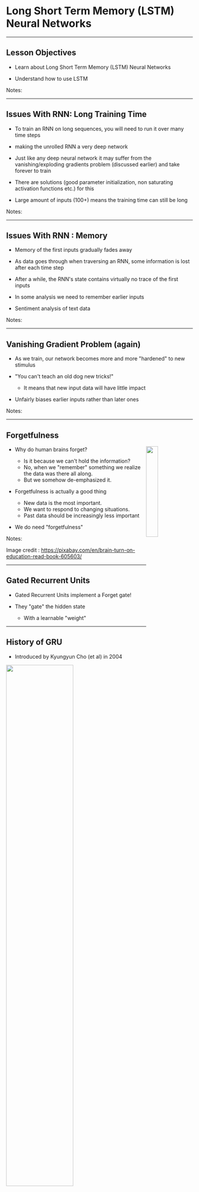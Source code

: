 # Long Short Term Memory (LSTM) Neural Networks

---

## Lesson Objectives

 * Learn about Long Short Term Memory (LSTM) Neural Networks

 * Understand how to use LSTM


Notes:


---

## Issues With RNN: Long Training Time

 * To train an RNN on long sequences, you will need to run it over many time steps

 * making the unrolled RNN a very deep network

 * Just like any deep neural network it may suffer from the vanishing/exploding gradients problem (discussed earlier) and take forever to train

 * There are solutions (good parameter initialization, non saturating activation functions etc.) for this

 * Large amount of inputs (100+) means the training time can still be long

Notes:

---

## Issues With RNN : Memory

 * Memory of the first inputs gradually fades away

 * As data goes through when traversing an RNN, some information is lost after each time step

 * After a while, the RNN's state contains virtually no trace of the first inputs

 * In some analysis we need to remember earlier inputs

 * Sentiment analysis of text data

Notes:


---

## Vanishing Gradient Problem (again)

 *  As we train, our network becomes more and more "hardened" to new stimulus

 *  "You can't teach an old dog new tricks!"

     -  It means that new input data will have little impact

 *  Unfairly biases earlier inputs rather than later ones

Notes:


---

## Forgetfulness

<img src="../../assets/images/deep-learning/3rd-party/Long-Short-Term-Memory-LSTM-Neural-Networks-Forgetfulness-0.png" style="width:25%;float:right;"/><!-- {"left" : 6.61, "top" : 1.28, "height" : 2.33, "width" : 3.3} -->

 *  Why do human brains forget?

     -  Is it because we can't hold the information?
     -  No, when we "remember" something we realize the data was there all along.
     -  But we somehow de-emphasized it.

 *  Forgetfulness is actually a good thing

     -  New data is the most important.
     -  We want to respond to changing situations.
     -  Past data should be increasingly less important

 *  We do need "forgetfulness"




Notes:

Image credit : https://pixabay.com/en/brain-turn-on-education-read-book-605603/


---

## Gated Recurrent Units

 * Gated Recurrent Units implement a Forget gate!

 * They "gate" the hidden state
   - With a learnable "weight"


---

## History of GRU

 * Introduced by Kyungyun Cho (et al) in 2004

<img src="../../assets/images/deep-learning/3rd-party/GRU_whitepaper.png" style="width:60%;"/> <!-- {"left" : 1.07, "top" : 2.3, "height" : 5.72, "width" : 8.11} -->


Notes:

https://arxiv.org/pdf/1406.1078v3.pdf

---

## GRU

<img src="../../assets/images/deep-learning/3rd-party/GRU-wikipedia.png" style="width:80%;"/><!-- {"left" : 1.29, "top" : 2.11, "height" : 5.42, "width" : 7.68} -->

Notes:

https://en.wikipedia.org/wiki/Gated_recurrent_unit#/media/File:Gated_Recurrent_Unit,_type_3.svg


---

## Limitations of GRUs

 * GRUs help fix the vanishing gradient problem by "gating" the "hidden state"

 * However, GRUs cannot diffentiate between short-term and long-term memory.

 * They have *one* hidden state.

 * This makes them perfect for shorter sequences.

 * However, longer sequences have the same problem as basic RNNs

   - Don't handle either short-term OR long-term state very well.

---

## Long-term versus Short-term Memory

* Human Brains have two types of memory: short and long term
* Short-term memory holds data in the immediate context
     -  Around 30 seconds or so
     -  After this, data is erased
* Long-term Memory is indefinite
     -  Data can be accessed if a path to the memory is found
     -  Older data, however, may be " **forgotten**  ", the path is not found.

<img src="../../assets/images/deep-learning/which-parts-of-the-brain-affect-memory.png" style="width:50%;"/><!-- {"left" : 1.97, "top" : 5.09, "height" : 2.71, "width" : 6.31} -->


Notes:


---

## LSTM Networks

 * LSTM networks are the most commonly used variation of Recurrent Neural Networks (RNN)

 * The Long Short-Term Memory (LSTM) cell was proposed in 1997 by Sepp Hochreiter and Jürgen Schmidhuber (Link to paper)

 * It was gradually improved over the years by several researchers, such as Alex Graves, Haşim Sak,4 Wojciech Zaremba

 * If we consider the LSTM cell as a black box, it can be used very much like a basic cell, except it will perform much better; training will converge faster and it will detect long-term dependencies in the data


Notes:

1997 paper : https://goo.gl/j39AGv

https://www.safaribooksonline.com/library/view/Neural+networks+and+deep+learning/9781492037354/ch04.html#idm139624956730336


---

## LSTM Applications

 * LSTM offers
   * Better update equations
   * Better backpropagation

 * LSTM applications
   * Generating sentences (e.g., character-level language models)
   * Classifying time-series
   * Speech recognition
   * Handwriting recognition

Notes:


---

## LSTM Applications : Image / Video Captioning

<img src="../../assets/images/deep-learning/Long-Short-Term-Memory-LSTM-Neural-Networks-LSTM-Applications-Image-Video-Captioning-0.png" style="width:70%;" /> <!-- {"left" : 0.81, "top" : 2.7, "height" : 3.67, "width" : 8.64} -->


Notes:

LM2Text Paper : https://github.com/handong1587/handong1587.github.io/blob/master/_posts/deep_learning/2015-10-09-captioning.md


---

## LSTM: Long-Short-Term Memory

 *  LSTM contains a long-term memory, a "forget gate" and a short-term memory

<img src="../../assets/images/deep-learning/LSTM-2.png" style="width:80%;" /> <!-- {"left" : 1.02, "top" : 3.02, "height" : 3.61, "width" : 8.21} -->


Notes:


---

## Components of the LSTM

 *  Input Gate

 *  Output Gate

 *  Forget Gate

 *  Self-Recurrent Connection (memory)


<img src="../../assets/images/deep-learning/LSTM-2.png" style="width:60%;"/> <!-- {"left" : 1.02, "top" : 3.78, "height" : 3.61, "width" : 8.21} -->


Notes:


---

## LSTM Architecture

<img src="../../assets/images/deep-learning/LSTM-3.png" style="width:90%;" /><!-- {"left" : 0.29, "top" : 2.55, "height" : 3.97, "width" : 9.68} -->



Notes:



---

## Input Gate

 * The Input Gate contains the new information

 * LSTM input can either be user input (training data) or output of the last LSTM layer.

<img src="../../assets/images/deep-learning/LSTM-2.png" style="width:60%;" /> <!-- {"left" : 1.02, "top" : 3.02, "height" : 3.61, "width" : 8.21} -->


Notes:


---

## Output Gate

 * The Output gate is sent on to the next layer

     - Possibly another LSTM layer

     - Possibly an FC layer

 * The memory cell value can be read as well.


<img src="../../assets/images/deep-learning/LSTM-2.png" style="width:60%;" /> <!-- {"left" : 1.02, "top" : 3.56, "height" : 3.61, "width" : 8.21} -->


Notes:



---

## Forget gate

 *  The forget gate is an example of *negative*  feedback

 *  It tends to reduce the value of the neuron

 *  Negative feedback is very commonly used in many contexts

     -  Creates stability

     -  Prevents vanishing gradient.

<img src="../../assets/images/deep-learning/LSTM-2.png" style="width:60%;" /> <!-- {"left" : 1.02, "top" : 3.81, "height" : 3.61, "width" : 8.21} -->


Notes:


---

## Self-Recurrence

 *  Self Recurrence is the *memory*  part of LSTM

 *  It means that the current value will be stored

 *  However, the forget gate will cause the current memory to *decay*

     -  unless reinforced by the input gate.

<img src="../../assets/images/deep-learning/LSTM-2.png" style="width:60%;" /> <!-- {"left" : 1.02, "top" : 4, "height" : 3.61, "width" : 8.21} -->

Notes:


---

## Peepholes

 * One popular LSTM variant, introduced by Gers & Schmidhuber (2000), is adding "peephole connections."

 *  allow the current *state*  of the cell to be considered at the input

 *  Otherwise current state cannot be directly compared with the gated input.


Notes:

Link to paper : ftp://ftp.idsia.ch/pub/juergen/TimeCount-IJCNN2000.pdf

Good intro to LSTM : https://colah.github.io/posts/2015-08-Understanding-LSTMs/


---

## Activation Functions

 * Generally  **sigmoid**  or  **tanh**  (rather than ReLU as in CNN)
   - Actually *both* are usually used.

 * Previous State is applied with sigmoid

 * Default activation is tanh.

![](../../assets/images/deep-learning/activation-sigmoid-vs-tanh.png) <!-- {"left" : 0.64, "top" : 3.62, "height" : 3.34, "width" : 8.97} -->


Notes:


---

## Predicting Time Series data

<img src="../../assets/images/deep-learning/time-series-stocks.png" style="width:40%;float:right;"/> <!-- {"left" : 5.59, "top" : 1.08, "height" : 2.35, "width" : 4.42} -->
 *  How do we predict time-series data?

 *  We can view the SP500 index a series of timestamps and data

     -  2018-01-01 5:00pm  1200

     -  2018-01-02 5:00pm  1210

 *  So what's the *next*  day of S&P500 data?

     -  and the next, and so on?

 *  Is this a Classification problem or Regression?


Notes:



---

## SP500 Example

 *  We are going to use a network something like this:

     -  Input Layer (1 input)

     -  2 LSTM Layers

     -  Fully Connected Layer

     -  Output Layer with Linear Activation (1 output)

<img src="../../assets/images/deep-learning/SP500.png" style="width:80%;" /> <!-- {"left" : 0.39, "top" : 3.93, "height" : 1.02, "width" : 9.48} -->

Notes:


---

## Memory Cells

 *  We have 2 LSTM Layers:

     -  One has 50 cells

     -  The next has 100 cells

 *  How long a sequence can we *remember*  ?

     -  The network is limited in how far into the future it can predict.

     -  Sequences of 50 are good.

 *  We will *train*  with sequences of 50

 *  Then we will predict with sequences of 50

     -  and predict the next 50 values after.

Notes:


---

## Training Sequences

<img src="../../assets/images/deep-learning/input-sequence.png" style="width:40%;float:right;"/><!-- {"left" : 5.14, "top" : 2.16, "height" : 4.75, "width" : 4.84} -->

 *  We are training with sequences of 50 prices of SP500.

     -  50 prices
     -  No need for timestamps

 *  We then have a label of size 1 which is the 51st price in the sequence.
 *  We then make a new training sequence.



Notes:



---

## Feeding the Sequence

<img src="../../assets/images/deep-learning/Prediction.png" style="width:80%;" /> <!-- {"left" : 0.31, "top" : 2.38, "height" : 4.3, "width" : 9.63} -->



Notes:



---

## Prediction

 *  Each Sequence is "fed" sequentially into the neural net (only 1 input)

 *  Each LSTM cell is connected sequentially with the next in a given layer

     -  Layer 1: 50 cells

     -  Layer 2: 100 cells

 * We also predict with sequences of 50

 *  We sequentially go through with 50 prices, then predict another 50.

 *  We then compare the 50 predicted with the actual data.

Notes:


---

## Testing the Model

 *  We evaluate the model with the prediction

 *  Comparing predicted sequences with actual helps us to evaluate the model

 *  We can't just see if predicted and actual are the same.

 *  We have to take a window in time.

<img src="../../assets/images/deep-learning/testing-the-model.png" style="width:40%;"/> <!-- {"left" : 2.7, "top" : 3.88, "height" : 4.25, "width" : 4.84} -->

Notes:



---

## Our Results?

<img src="../../assets/images/deep-learning/3rd-party/Upward-trend.png" style="width:15%;float:right;"/> <!-- {"left" : 7.53, "top" : 1.44, "height" : 2.28, "width" : 2.3} -->

 *  Does our model predict the future?

     -  When the market crashes, does our model predict a downward movement?

     -  When the market spikes, does our model predict an upward movement?

 *  The model is more "general"

     -  Is the market tracking upward?

     -  Is it tracking downward?

     -  Is it flat?

 *  Warning: Don't try this at home with real money!

     -  Real financial models will be far more complex.


Notes:



---

## Lab: LSTM S&P 500 stock prediction

 *  **Overview:**

    - Implement LSTM based sequence detection.We will build sequences of 50, and then predict outcomes of 50.

 *  **Runtime:**

    - 30-45 minutes

 *  **Instructions:**

    - Follow the lab steps in the lab guide



Notes:


---

## LSTMs and natural language

 *  NLP is also treated as a sequence.

 *  Each word is treated as a item in sequence.

 *  This is far more efficient than the massive sparse vector arrays.

 *  This allows us to move beyond the "bag of words" approach

 *  LSTMs are a great way to look at *semantic*  models.

Notes:


---

## Machine Translation Model

 *  Machine translation model is essentially a deep recurrent neural network

 *  The following example shows how this is done.

<img src="../../assets/images/deep-learning/machine-translation-model.png" style="width:60%;" /> <!-- {"left" : 1.68, "top" : 3.15, "height" : 4.58, "width" : 6.9} -->


Notes:



---

## Encoding an Output at Prediction Time

 *  The previous time step is fed in at the left.

 *  The next word in sequence is fed from the bottom, for example "go".

<img src="../../assets/images/deep-learning/go.png" style="width:60%;" /> <!-- {"left" : 0.67, "top" : 3.43, "height" : 4.12, "width" : 8.91} -->


Notes:


---

## LSTM Take Aways

 *  LSTMs are very sequential

 *  Limits parallelization opportunities

 *  CNN variations may be more effective.

 *  Only use LSTMs when you *must*.

Notes:



